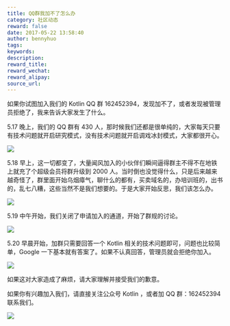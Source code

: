 ```yaml
---
title: QQ群我加不了怎么办
category: 社区动态
reward: false
date: 2017-05-22 13:58:40
author: bennyhuo
tags:
keywords:
description:
reward_title:
reward_wechat:
reward_alipay:
source_url:
---
```


如果你试图加入我们的 Kotlin QQ 群 162452394，发现加不了，或者发现被管理员拒绝了，我来告诉大家发生了什么。

5.17 晚上，我们的 QQ 群有 430 人，那时候我们还都是很单纯的，大家每天只要有技术问题就开启研究模式，没有技术问题就开启调戏冰封模式，大家都很开心。

![](/assets/2017.05.22/simple_happy.jpg)

5.18 早上，这一切都变了，大量闻风加入的小伙伴们瞬间逼得群主不得不在地铁上就充了个超级会员将群升级到 2000 人。当时倒也没觉得什么，只是后来越来越奇怪了，群里面开始乌烟瘴气，聊什么的都有，买卖域名的，办培训班的，出书的，乱七八糟，这些当然不是我们想要的。于是大家开始反思，我们该怎么办。

![](/assets/2017.05.22/evil.jpeg)

5.19 中午开始，我们关闭了申请加入的通道，开始了群规的讨论。

![](/assets/2017.05.22/fight.jpeg)

5.20 早晨开始，加群只需要回答一个 Kotlin 相关的技术问题即可，问题也比较简单，Google 一下基本就有答案了。如果不认真回答，管理员就会拒绝你加入。

![](/assets/2017.05.22/peace.jpg)

如果这对大家造成了麻烦，请大家理解并接受我们的歉意。

如果你有兴趣加入我们，请直接关注公众号 Kotlin ，或者加 QQ 群：162452394 联系我们。

![](/arts/kotlin_group.jpg)